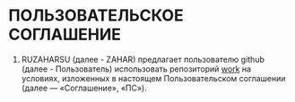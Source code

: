 # ПОЛЬЗОВАТЕЛЬСКОЕ СОГЛАШЕНИЕ
1. RUZAHARSU (далее - ZAHAR) предлагает пользователю github (далее - Пользователь) использовать репозиторий [work](https://github.com/ruzaharsu/work) на условиях, изложенных в настоящем Пользовательском соглашении (далее — «Соглашение», «ПС»).
